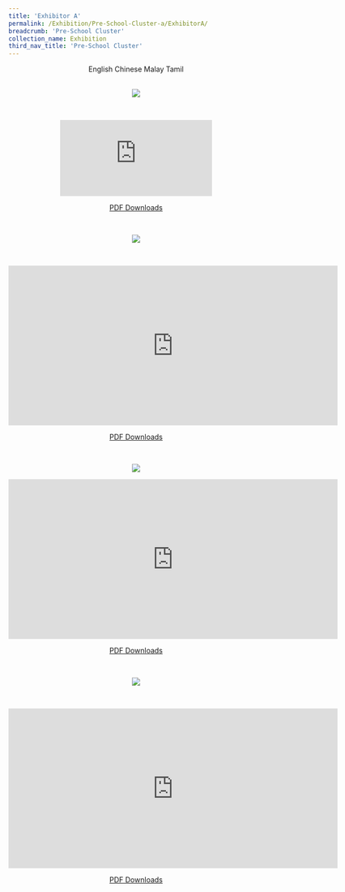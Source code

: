 ```yaml
---
title: 'Exhibitor A'
permalink: /Exhibition/Pre-School-Cluster-a/ExhibitorA/
breadcrumb: 'Pre-School Cluster'
collection_name: Exhibition
third_nav_title: 'Pre-School Cluster'
---
```


<div style="margin-top:auto;margin-bottom:auto;text-align:center;">
<div class="tab">
  <a href="#Exh-Eng"><div style="display:inline-block;" class="btnClass">English</div></a>
  <a href="#Exh-Chinese"><div style="display:inline-block;" class="btnClass">Chinese</div></a>
  <a href="#Exh-Malay"><div style="display:inline-block;" class="btnClass">Malay</div></a>
  <a href="#Exh-Tamil"><div style="display:inline-block;" class="btnClass">Tamil</div></a>
  <div id="Exh-Eng"><br/>
  <p><img src="/images/ExhibitorEnglish-template.jpg"></p><br/>
 <p><div class="video-container">
 <iframe src="https://www.youtube.com/embed/d6fmLlW8eoE" frameborder="0" allow="accelerometer; autoplay; encrypted-media; gyroscope;    picture-in-picture" allowfullscreen></iframe></div></p>
 <p><a href="/Exhibition/Website-exhibitor-template-pdf.pdf" download>PDF Downloads</a></p>
 </div>
  <div id="Exh-Chinese" class="content"><br/>
 <p><img src="/images/exhibitorchinese-template.jpg" ></p><br/>
 <p><iframe width="650" height="315" src="https://www.youtube.com/embed/d6fmLlW8eoE" frameborder="0" allow="accelerometer; autoplay; encrypted-media; gyroscope; picture-in-picture" allowfullscreen></iframe></p>
 <p><a href="/Exhibition/Website-exhibitor-template-pdf.pdf" download>PDF Downloads</a></p>
 </div>
 
 <div id="Exh-Malay"><br/>
  <p><img src="/images/ExhibitorMalay-template.jpg" ></p>
  <p><iframe width="650" height="315" src="https://www.youtube.com/embed/d6fmLlW8eoE" frameborder="0" allow="accelerometer; autoplay; encrypted-media; gyroscope; picture-in-picture" allowfullscreen></iframe></p>
 <p><a href="/Exhibition/Website-exhibitor-template-pdf.pdf" download>PDF Downloads</a></p>
 </div>
 
 <div id="Exh-Tamil"><br/>
<p><img src="/images/ExhibitorTamil-template.jpg" ></p><br/>
<p><iframe width="650" height="315" src="https://www.youtube.com/embed/d6fmLlW8eoE" frameborder="0" allow="accelerometer; autoplay; encrypted-media; gyroscope; picture-in-picture" allowfullscreen></iframe></p>
 <p><a href="/Exhibition/Website-exhibitor-template-pdf.pdf" download>PDF Downloads</a></p>
 </div>
 
 
</div>
</div>
